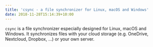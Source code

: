 ```yaml
---
title: 'csync - a file synchronizer for Linux, macOS and Windows'
date: 2018-11-28T15:14:39+10:00
---
```


`csync` is a file synchronizer especially designed for Linux, macOS and Windows. It synchronizes files with your cloud storage (e.g. OneDrive, Nextcloud, Dropbox, ...) or your own server.